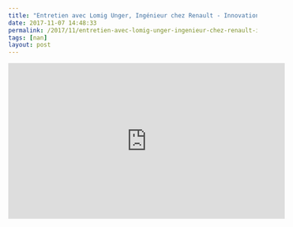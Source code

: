 ```yaml
---
title: "Entretien avec Lomig Unger, Ingénieur chez Renault - Innovations ouvertes et principales mutations"
date: 2017-11-07 14:48:33
permalink: /2017/11/entretien-avec-lomig-unger-ingenieur-chez-renault-innovations-ouvertes-et-principales-mutations.html
tags: [nan]
layout: post
---
```


<iframe width="560" height="315" src="https://www.youtube.com/embed/2shmGgABRg8" frameborder="0" allowfullscreen></iframe>
